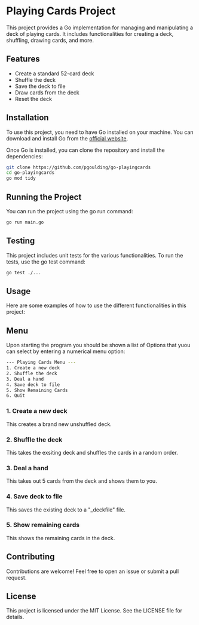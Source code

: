 # Playing Cards Project

This project provides a Go implementation for managing and manipulating a deck of playing cards. It includes functionalities for creating a deck, shuffling, drawing cards, and more.

## Features

- Create a standard 52-card deck
- Shuffle the deck
- Save the deck to file
- Draw cards from the deck
- Reset the deck

## Installation

To use this project, you need to have Go installed on your machine. You can download and install Go from the [official website](https://golang.org/dl/).

Once Go is installed, you can clone the repository and install the dependencies:

```bash
git clone https://github.com/pgoulding/go-playingcards
cd go-playingcards
go mod tidy
```

## Running the Project

You can run the project using the go run command:

```bash
go run main.go
```

## Testing

This project includes unit tests for the various functionalities. To run the tests, use the go test command:

```bash
go test ./...
```

## Usage

Here are some examples of how to use the different functionalities in this project:

## Menu

Upon starting the program you should be shown a list of Options that yuou can select by entering a numerical menu option:

```bash
--- Playing Cards Menu ---
1. Create a new deck
2. Shuffle the deck
3. Deal a hand
4. Save deck to file
5. Show Remaining Cards
6. Quit
```

### 1. Create a new deck

This creates a brand new unshuffled deck.

### 2. Shuffle the deck

This takes the exsiting deck and shuffles the cards in a random order.

### 3. Deal a hand

This takes out 5 cards from the deck and shows them to you.

### 4. Save deck to file

This saves the existing deck to a "_deckfile" file.

### 5. Show remaining cards

This shows the remaining cards in the deck.

## Contributing

Contributions are welcome! Feel free to open an issue or submit a pull request.

## License

This project is licensed under the MIT License. See the LICENSE file for details.